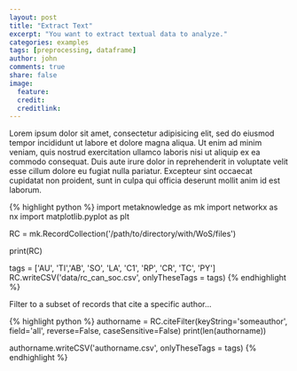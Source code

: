 ```yaml
---
layout: post
title: "Extract Text"
excerpt: "You want to extract textual data to analyze."
categories: examples
tags: [preprocessing, dataframe]
author: john
comments: true
share: false
image:
  feature:
  credit:
  creditlink:
---
```


Lorem ipsum dolor sit amet, consectetur adipisicing elit, sed do eiusmod
tempor incididunt ut labore et dolore magna aliqua. Ut enim ad minim veniam,
quis nostrud exercitation ullamco laboris nisi ut aliquip ex ea commodo
consequat. Duis aute irure dolor in reprehenderit in voluptate velit esse
cillum dolore eu fugiat nulla pariatur. Excepteur sint occaecat cupidatat non
proident, sunt in culpa qui officia deserunt mollit anim id est laborum.

{% highlight python %}
import metaknowledge as mk
import networkx as nx
import matplotlib.pyplot as plt

RC = mk.RecordCollection('/path/to/directory/with/WoS/files')

print(RC)

tags = ['AU', 'TI','AB', 'SO', 'LA', 'C1', 'RP', 'CR', 'TC', 'PY']
RC.writeCSV('data/rc_can_soc.csv', onlyTheseTags = tags)
{% endhighlight %}

Filter to a subset of records that cite a specific author...

{% highlight python %}
authorname = RC.citeFilter(keyString='someauthor',  field='all', reverse=False, caseSensitive=False)
print(len(authorname))

authorname.writeCSV('authorname.csv', onlyTheseTags = tags)
{% endhighlight %}
